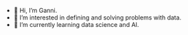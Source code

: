 - 👋 Hi, I’m Ganni.
- 👀 I’m interested in defining and solving problems with data.
- 🌱 I’m currently learning data science and AI.

<!---
- 💞️ I’m looking to collaborate on ...
- 📫 How to reach me ...


koolganni/koolganni is a ✨ special ✨ repository because its `README.md` (this file) appears on your GitHub profile.
You can click the Preview link to take a look at your changes.
--->
